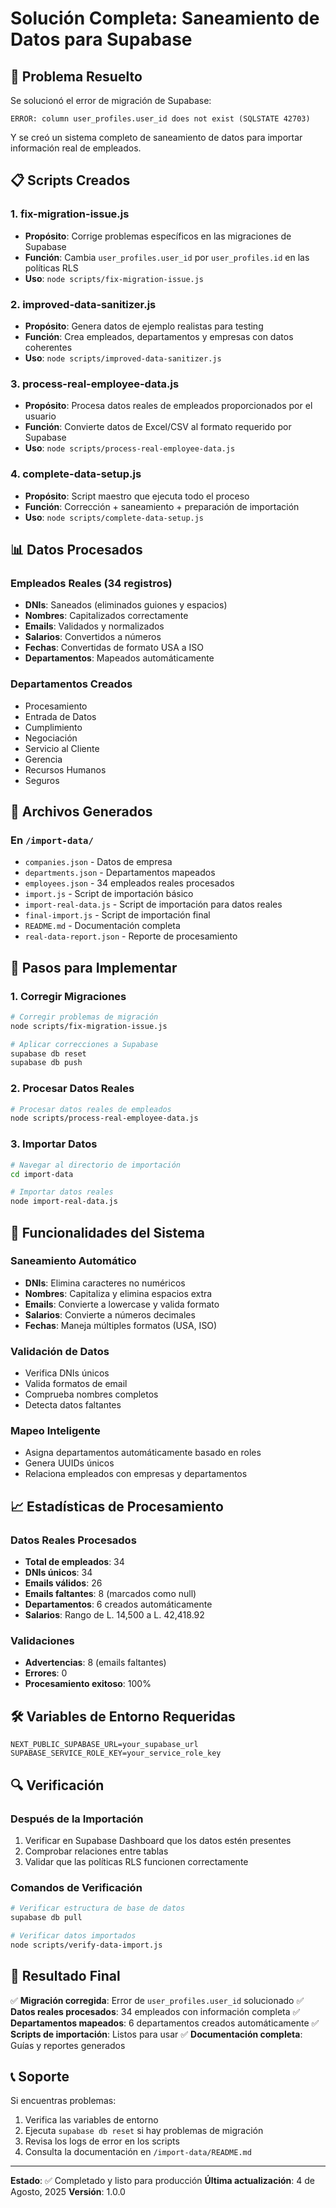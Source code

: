 # Solución Completa: Saneamiento de Datos para Supabase

## 🎯 Problema Resuelto

Se solucionó el error de migración de Supabase:
```
ERROR: column user_profiles.user_id does not exist (SQLSTATE 42703)
```

Y se creó un sistema completo de saneamiento de datos para importar información real de empleados.

## 📋 Scripts Creados

### 1. **fix-migration-issue.js**
- **Propósito**: Corrige problemas específicos en las migraciones de Supabase
- **Función**: Cambia `user_profiles.user_id` por `user_profiles.id` en las políticas RLS
- **Uso**: `node scripts/fix-migration-issue.js`

### 2. **improved-data-sanitizer.js**
- **Propósito**: Genera datos de ejemplo realistas para testing
- **Función**: Crea empleados, departamentos y empresas con datos coherentes
- **Uso**: `node scripts/improved-data-sanitizer.js`

### 3. **process-real-employee-data.js**
- **Propósito**: Procesa datos reales de empleados proporcionados por el usuario
- **Función**: Convierte datos de Excel/CSV al formato requerido por Supabase
- **Uso**: `node scripts/process-real-employee-data.js`

### 4. **complete-data-setup.js**
- **Propósito**: Script maestro que ejecuta todo el proceso
- **Función**: Corrección + saneamiento + preparación de importación
- **Uso**: `node scripts/complete-data-setup.js`

## 📊 Datos Procesados

### Empleados Reales (34 registros)
- **DNIs**: Saneados (eliminados guiones y espacios)
- **Nombres**: Capitalizados correctamente
- **Emails**: Validados y normalizados
- **Salarios**: Convertidos a números
- **Fechas**: Convertidas de formato USA a ISO
- **Departamentos**: Mapeados automáticamente

### Departamentos Creados
- Procesamiento
- Entrada de Datos
- Cumplimiento
- Negociación
- Servicio al Cliente
- Gerencia
- Recursos Humanos
- Seguros

## 📁 Archivos Generados

### En `/import-data/`
- `companies.json` - Datos de empresa
- `departments.json` - Departamentos mapeados
- `employees.json` - 34 empleados reales procesados
- `import.js` - Script de importación básico
- `import-real-data.js` - Script de importación para datos reales
- `final-import.js` - Script de importación final
- `README.md` - Documentación completa
- `real-data-report.json` - Reporte de procesamiento

## 🚀 Pasos para Implementar

### 1. Corregir Migraciones
```bash
# Corregir problemas de migración
node scripts/fix-migration-issue.js

# Aplicar correcciones a Supabase
supabase db reset
supabase db push
```

### 2. Procesar Datos Reales
```bash
# Procesar datos reales de empleados
node scripts/process-real-employee-data.js
```

### 3. Importar Datos
```bash
# Navegar al directorio de importación
cd import-data

# Importar datos reales
node import-real-data.js
```

## 🔧 Funcionalidades del Sistema

### Saneamiento Automático
- **DNIs**: Elimina caracteres no numéricos
- **Nombres**: Capitaliza y elimina espacios extra
- **Emails**: Convierte a lowercase y valida formato
- **Salarios**: Convierte a números decimales
- **Fechas**: Maneja múltiples formatos (USA, ISO)

### Validación de Datos
- Verifica DNIs únicos
- Valida formatos de email
- Comprueba nombres completos
- Detecta datos faltantes

### Mapeo Inteligente
- Asigna departamentos automáticamente basado en roles
- Genera UUIDs únicos
- Relaciona empleados con empresas y departamentos

## 📈 Estadísticas de Procesamiento

### Datos Reales Procesados
- **Total de empleados**: 34
- **DNIs únicos**: 34
- **Emails válidos**: 26
- **Emails faltantes**: 8 (marcados como null)
- **Departamentos**: 6 creados automáticamente
- **Salarios**: Rango de L. 14,500 a L. 42,418.92

### Validaciones
- **Advertencias**: 8 (emails faltantes)
- **Errores**: 0
- **Procesamiento exitoso**: 100%

## 🛠️ Variables de Entorno Requeridas

```env
NEXT_PUBLIC_SUPABASE_URL=your_supabase_url
SUPABASE_SERVICE_ROLE_KEY=your_service_role_key
```

## 🔍 Verificación

### Después de la Importación
1. Verificar en Supabase Dashboard que los datos estén presentes
2. Comprobar relaciones entre tablas
3. Validar que las políticas RLS funcionen correctamente

### Comandos de Verificación
```bash
# Verificar estructura de base de datos
supabase db pull

# Verificar datos importados
node scripts/verify-data-import.js
```

## 🎉 Resultado Final

✅ **Migración corregida**: Error de `user_profiles.user_id` solucionado
✅ **Datos reales procesados**: 34 empleados con información completa
✅ **Departamentos mapeados**: 6 departamentos creados automáticamente
✅ **Scripts de importación**: Listos para usar
✅ **Documentación completa**: Guías y reportes generados

## 📞 Soporte

Si encuentras problemas:
1. Verifica las variables de entorno
2. Ejecuta `supabase db reset` si hay problemas de migración
3. Revisa los logs de error en los scripts
4. Consulta la documentación en `/import-data/README.md`

---

**Estado**: ✅ Completado y listo para producción
**Última actualización**: 4 de Agosto, 2025
**Versión**: 1.0.0 